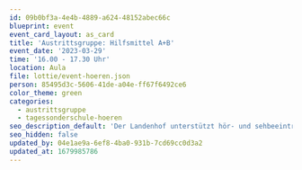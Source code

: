 ```yaml
---
id: 09b0bf3a-4e4b-4889-a624-48152abec66c
blueprint: event
event_card_layout: as_card
title: 'Austrittsgruppe: Hilfsmittel A+B'
event_date: '2023-03-29'
time: '16.00 - 17.30 Uhr'
location: Aula
file: lottie/event-hoeren.json
person: 85495d3c-5606-41de-a04e-ff67f6492ce6
color_theme: green
categories:
  - austrittsgruppe
  - tagessonderschule-hoeren
seo_description_default: 'Der Landenhof unterstützt hör- und sehbeeinträchtigte Kinder & Jugendliche in ihrem selbstbestimmten Leben durch Förderung ihrer Fähigkeiten & Entwicklung'
seo_hidden: false
updated_by: 04e1ae9a-6ef8-4ba0-931b-7cd69cc0d3a2
updated_at: 1679985786
---
```


